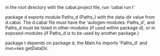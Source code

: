 in the root directory with the cabal.project file, run 'cabal run t'

package d exports module Paths_d (Paths_<modulename>) with the data-dir value from d.cabal.
The d.cabal file must have the 'autogen-modules: Paths_d', and Paths_d must be listed in other-modules (if used within package d), or in exposed-modules (if Paths_d is to be used by another package.)

package t depends on package d, the Main.hs imports 'Paths_d' and invo=kes getDataDir.



